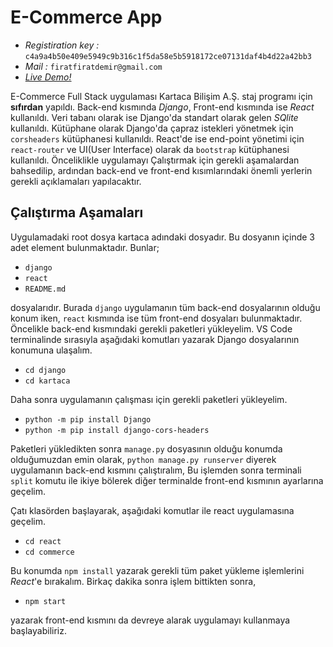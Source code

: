 # E-Commerce App

- *Registiration key :* `c4a9a4b50e409e5949c9b316c1f5da58e5b5918172ce07131daf4b4d22a42bb3`   
- *Mail :* `firatfiratdemir@gmail.com`
- [*Live Demo!*](https://youtu.be/bL4_5UfSEhY)

E-Commerce Full Stack uygulaması Kartaca Bilişim A.Ş. staj programı için **sıfırdan** yapıldı. Back-end kısmında *Django*, Front-end kısmında ise *React* kullanıldı. Veri tabanı olarak ise Django'da standart olarak gelen *SQlite* kullanıldı. Kütüphane olarak Django'da çapraz istekleri yönetmek için `corsheaders` kütüphanesi kullanıldı. React'de ise end-point yönetimi için `react-router` ve UI(User Interface) olarak da `bootstrap` kütüphanesi kullanıldı. Önceliklikle uygulamayı Çalıştırmak için gerekli aşamalardan bahsedilip, ardından back-end ve front-end kısımlarındaki önemli yerlerin gerekli açıklamaları yapılacaktır.

## Çalıştırma Aşamaları
Uygulamadaki root dosya kartaca adındaki dosyadır. Bu dosyanın içinde 3 adet element bulunmaktadır. Bunlar;
 - `django`
 - `react`
 - `README.md`   
 
dosyalarıdır. Burada `django` uygulamanın tüm back-end dosyalarının olduğu konum iken, `react` kısmında ise tüm front-end dosyaları bulunmaktadır. Öncelikle back-end kısmındaki gerekli paketleri yükleyelim. VS Code terminalinde sırasıyla aşağıdaki komutları yazarak Django dosyalarının konumuna ulaşalım.  

- `cd django`
- `cd kartaca`  

Daha sonra uygulamanın çalışması için gerekli paketleri yükleyelim. 

- `python -m pip install Django`
- `python -m pip install django-cors-headers`

Paketleri yükledikten sonra `manage.py` dosyasının olduğu konumda olduğumuzdan emin olarak, `python manage.py runserver` diyerek uygulamanın back-end kısmını çalıştıralım, Bu işlemden sonra terminali `split` komutu ile ikiye bölerek diğer terminalde front-end kısmının ayarlarına geçelim.

Çatı klasörden başlayarak, aşağıdaki komutlar ile react uygulamasına geçelim.

- `cd react`
- `cd commerce`

Bu konumda `npm install` yazarak gerekli tüm paket yükleme işlemlerini *React*'e bırakalım. Birkaç dakika sonra işlem bittikten sonra, 

- `npm start` 

yazarak front-end kısmını da devreye alarak uygulamayı kullanmaya başlayabiliriz. 
